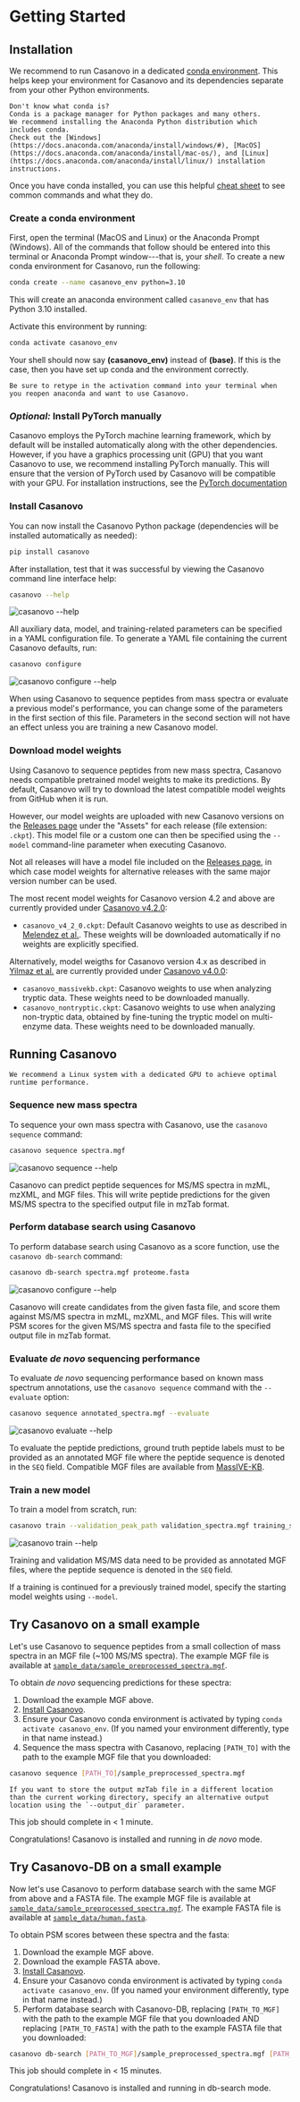 # Getting Started

## Installation

We recommend to run Casanovo in a dedicated [conda environment](https://docs.conda.io/en/latest/).
This helps keep your environment for Casanovo and its dependencies separate from your other Python environments.

```{Note}
Don't know what conda is?
Conda is a package manager for Python packages and many others.
We recommend installing the Anaconda Python distribution which includes conda.
Check out the [Windows](https://docs.anaconda.com/anaconda/install/windows/#), [MacOS](https://docs.anaconda.com/anaconda/install/mac-os/), and [Linux](https://docs.anaconda.com/anaconda/install/linux/) installation instructions.
```

Once you have conda installed, you can use this helpful [cheat sheet](https://docs.conda.io/projects/conda/en/4.6.0/_downloads/52a95608c49671267e40c689e0bc00ca/conda-cheatsheet.pdf) to see common commands and what they do.

### Create a conda environment

First, open the terminal (MacOS and Linux) or the Anaconda Prompt (Windows).
All of the commands that follow should be entered into this terminal or Anaconda Prompt window---that is, your *shell*.
To create a new conda environment for Casanovo, run the following:

```sh
conda create --name casanovo_env python=3.10
```

This will create an anaconda environment called `casanovo_env` that has Python 3.10 installed.

Activate this environment by running:

```sh
conda activate casanovo_env
```

Your shell should now say **(casanovo_env)** instead of **(base)**.
If this is the case, then you have set up conda and the environment correctly.

```{note}
Be sure to retype in the activation command into your terminal when you reopen anaconda and want to use Casanovo.
```

### *Optional:* Install PyTorch manually

Casanovo employs the PyTorch machine learning framework, which by default will be installed automatically along with the other dependencies.
However, if you have a graphics processing unit (GPU) that you want Casanovo to use, we recommend installing PyTorch manually.
This will ensure that the version of PyTorch used by Casanovo will be compatible with your GPU.
For installation instructions, see the [PyTorch documentation](https://pytorch.org/get-started/locally/#start-locally)

### Install Casanovo

You can now install the Casanovo Python package (dependencies will be installed automatically as needed):

```sh
pip install casanovo
```

After installation, test that it was successful by viewing the Casanovo command line interface help:
```sh
casanovo --help
```
![`casanovo --help`](images/help.svg)


All auxiliary data, model, and training-related parameters can be specified in a YAML configuration file. 
To generate a YAML file containing the current Casanovo defaults, run:
```sh
casanovo configure
```
![`casanovo configure --help`](images/configure-help.svg)

When using Casanovo to sequence peptides from mass spectra or evaluate a previous model's performance, you can change some of the parameters in the first section of this file.
Parameters in the second section will not have an effect unless you are training a new Casanovo model.

### Download model weights

Using Casanovo to sequence peptides from new mass spectra, Casanovo needs compatible pretrained model weights to make its predictions.
By default, Casanovo will try to download the latest compatible model weights from GitHub when it is run. 

However, our model weights are uploaded with new Casanovo versions on the [Releases page](https://github.com/Noble-Lab/casanovo/releases) under the "Assets" for each release (file extension: `.ckpt`).
This model file or a custom one can then be specified using the `--model` command-line parameter when executing Casanovo.

Not all releases will have a model file included on the [Releases page](https://github.com/Noble-Lab/casanovo/releases), in which case model weights for alternative releases with the same major version number can be used.

The most recent model weights for Casanovo version 4.2 and above are currently provided under [Casanovo v4.2.0](https://github.com/Noble-Lab/casanovo/releases/tag/v4.2.0):
- `casanovo_v4_2_0.ckpt`: Default Casanovo weights to use as described in [Melendez et al.](https://pubs.acs.org/doi/full/10.1021/acs.jproteome.4c00422). These weights will be downloaded automatically if no weights are explicitly specified.

Alternatively, model weigths for Casanovo version 4.x as described in [Yilmaz et al.](https://www.nature.com/articles/s41467-024-49731-x) are currently provided under [Casanovo v4.0.0](https://github.com/Noble-Lab/casanovo/releases/tag/v4.0.0):
- `casanovo_massivekb.ckpt`: Casanovo weights to use when analyzing tryptic data. These weights need to be downloaded manually.
- `casanovo_nontryptic.ckpt`: Casanovo weights to use when analyzing non-tryptic data, obtained by fine-tuning the tryptic model on multi-enzyme data. These weights need to be downloaded manually.

## Running Casanovo

```{note}
We recommend a Linux system with a dedicated GPU to achieve optimal runtime performance.
```

### Sequence new mass spectra

To sequence your own mass spectra with Casanovo, use the `casanovo sequence` command:

```sh
casanovo sequence spectra.mgf
```
![`casanovo sequence --help`](images/sequence-help.svg)

Casanovo can predict peptide sequences for MS/MS spectra in mzML, mzXML, and MGF files.
This will write peptide predictions for the given MS/MS spectra to the specified output file in mzTab format.

### Perform database search using Casanovo

To perform database search using Casanovo as a score function, use the `casanovo db-search` command:

```sh
casanovo db-search spectra.mgf proteome.fasta
```
![`casanovo configure --help`](images/db-search-help.svg)

Casanovo will create candidates from the given fasta file, and score them against MS/MS spectra in mzML, mzXML, and MGF files.
This will write PSM scores for the given MS/MS spectra and fasta file to the specified output file in mzTab format.

### Evaluate *de novo* sequencing performance

To evaluate _de novo_ sequencing performance based on known mass spectrum annotations, use the `casanovo sequence` command with the `--evaluate` option:

```sh
casanovo sequence annotated_spectra.mgf --evaluate
```
![`casanovo evaluate --help`](images/evaluate-help.svg)

To evaluate the peptide predictions, ground truth peptide labels must to be provided as an annotated MGF file where the peptide sequence is denoted in the `SEQ` field. 
Compatible MGF files are available from [MassIVE-KB](https://massive.ucsd.edu/ProteoSAFe/static/massive-kb-libraries.jsp).

### Train a new model

To train a model from scratch, run:

```sh
casanovo train --validation_peak_path validation_spectra.mgf training_spectra.mgf
```
![`casanovo train --help`](images/train-help.svg)

Training and validation MS/MS data need to be provided as annotated MGF files, where the peptide sequence is denoted in the `SEQ` field.

If a training is continued for a previously trained model, specify the starting model weights using `--model`.

## Try Casanovo on a small example

Let's use Casanovo to sequence peptides from a small collection of mass spectra in an MGF file (~100 MS/MS spectra).
The example MGF file is available at [`sample_data/sample_preprocessed_spectra.mgf`](https://github.com/Noble-Lab/casanovo/blob/main/sample_data/sample_preprocessed_spectra.mgf).

To obtain *de novo* sequencing predictions for these spectra:
1. Download the example MGF above.
2. [Install Casanovo](#installation).
3. Ensure your Casanovo conda environment is activated by typing `conda activate casanovo_env`. (If you named your environment differently, type in that name instead.)
4. Sequence the mass spectra with Casanovo, replacing `[PATH_TO]` with the path to the example MGF file that you downloaded:
```sh
casanovo sequence [PATH_TO]/sample_preprocessed_spectra.mgf
```

```{note}
If you want to store the output mzTab file in a different location than the current working directory, specify an alternative output location using the `--output_dir` parameter.
```

This job should complete in < 1 minute.

Congratulations! Casanovo is installed and running in *de novo* mode.

## Try Casanovo-DB on a small example

Now let's use Casanovo to perform database search with the same MGF from above and a FASTA file.
The example MGF file is available at [`sample_data/sample_preprocessed_spectra.mgf`](https://github.com/Noble-Lab/casanovo/blob/main/sample_data/sample_preprocessed_spectra.mgf).
The example FASTA file is available at [`sample_data/human.fasta`](https://github.com/Noble-Lab/casanovo/blob/main/sample_data/human.fasta).

To obtain PSM scores between these spectra and the fasta:
1. Download the example MGF above.
2. Download the example FASTA above.
3. [Install Casanovo](#installation).
4. Ensure your Casanovo conda environment is activated by typing `conda activate casanovo_env`. (If you named your environment differently, type in that name instead.)
5. Perform database search with Casanovo-DB, replacing `[PATH_TO_MGF]` with the path to the example MGF file that you downloaded AND replacing `[PATH_TO_FASTA]` with the path to the example FASTA file that you downloaded:
```sh
casanovo db-search [PATH_TO_MGF]/sample_preprocessed_spectra.mgf [PATH_TO_FASTA]/human.fasta
```

This job should complete in < 15 minutes.

Congratulations! Casanovo is installed and running in db-search mode.